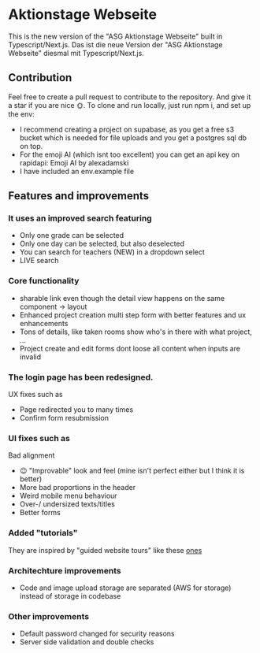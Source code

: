# Aktionstage Webseite
This is the new version of the "ASG Aktionstage Webseite" built in Typescript/Next.js.
Das ist die neue Version der "ASG Aktionstage Webseite" diesmal mit Typescript/Next.js.

## Contribution
Feel free to create a pull request to contribute to the repository.
And give it a star if you are nice 🌞.
To clone and run locally, just run npm i, and set up the env:
- I recommend creating a project on supabase, as you get a free s3 bucket which is needed for file uploads and you get a postgres sql db on top.
- For the emoji AI (which isnt too excellent) you can get an api key on rapidapi: Emoji AI by alexadamski
- I have included an env.example file

## Features and improvements
### It uses an improved search featuring 
- Only one grade can be selected
- Only one day can be selected, but also deselected
- You can search for teachers (NEW) in a dropdown select
- LIVE search
  
### Core functionality
- sharable link even though the detail view happens on the same component -> layout
- Enhanced project creation multi step form with better features and ux enhancements
- Tons of details, like taken rooms show who's in there with what project, ...
- Project create and edit forms dont loose all content when inputs are invalid

### The login page has been redesigned.
UX fixes such as
- Page redirected you to many times
- Confirm form resubmission

### UI fixes such as
Bad alignment
- 😉 "Improvable" look and feel (mine isn't perfect either but I think it is better)
- More bad proportions in the header 
- Weird mobile menu behaviour
- Over-/ undersized texts/titles
- Better forms

### Added "tutorials"
They are inspired by "guided website tours" like these [ones](https://design.mindsphere.io/patterns/guided-tour.html)

### Architechture improvements
- Code and image upload storage are separated (AWS for storage) instead of storage in codebase

### Other improvements
- Default password changed for security reasons
- Server side validation and double checks
